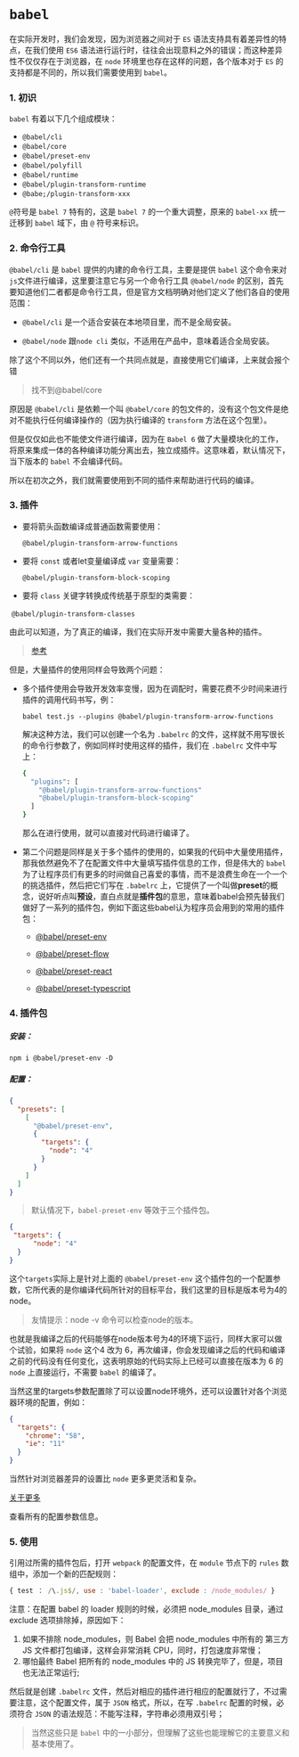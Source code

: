 # `babel`

在实际开发时，我们会发现，因为浏览器之间对于 `ES` 语法支持具有着差异性的特点，在我们使用 `ES6` 语法进行运行时，往往会出现意料之外的错误；而这种差异性不仅仅存在于浏览器，在 `node` 环境里也存在这样的问题，各个版本对于 `ES` 的支持都是不同的，所以我们需要使用到 `babel`。



### 1. 初识

`babel` 有着以下几个组成模块：

- `@babel/cli`
- `@babel/core`
- `@babel/preset-env`
- `@babel/polyfill`
- `@babel/runtime`
- `@babel/plugin-transform-runtime`
- `@babe;/plugin-transform-xxx`

`@`符号是 `babel 7`  特有的，这是 `babel 7` 的一个重大调整，原来的 `babel-xx` 统一迁移到 `babel` 域下，由 `@` 符号来标识。

### 2. 命令行工具

`@babel/cli` 是 `babel` 提供的内建的命令行工具，主要是提供 `babel` 这个命令来对 `js`文件进行编译，这里要注意它与另一个命令行工具 `@babel/node` 的区别，首先要知道他们二者都是命令行工具，但是官方文档明确对他们定义了他们各自的使用范围：

-  `@babel/cli` 是一个适合安装在本地项目里，而不是全局安装。

- `@babel/node` 跟`node cli` 类似，不适用在产品中，意味着适合全局安装。

除了这个不同以外，他们还有一个共同点就是，直接使用它们编译，上来就会报个错

> 找不到@babel/core

原因是 `@babel/cli` 是依赖一个叫 `@babel/core` 的包文件的，没有这个包文件是绝对不能执行任何编译操作的（因为执行编译的 `transform` 方法在这个包里）。

但是仅仅如此也不能使文件进行编译，因为在 `Babel 6` 做了大量模块化的工作，将原来集成一体的各种编译功能分离出去，独立成插件。这意味着，默认情况下，当下版本的 `babel` 不会编译代码。

所以在初次之外，我们就需要使用到不同的插件来帮助进行代码的编译。



### 3. 插件

- 要将箭头函数编译成普通函数需要使用： 

  `@babel/plugin-transform-arrow-functions`

- 要将 `const` 或者let变量编译成 `var` 变量需要：

  `@babel/plugin-transform-block-scoping`

- 要将 `class` 关键字转换成传统基于原型的类需要：

​	`@babel/plugin-transform-classes`

由此可以知道，为了真正的编译，我们在实际开发中需要大量各种的插件。

> [参考](https://babeljs.io/docs/en/plugins)

但是，大量插件的使用同样会导致两个问题：

- 多个插件使用会导致开发效率变慢，因为在调配时，需要花费不少时间来进行插件的调用代码书写，例：

  ```shell
  babel test.js --plugins @babel/plugin-transform-arrow-functions
  ```

  解决这种方法，我们可以创建一个名为 `.babelrc` 的文件，这样就不用写很长的命令行参数了，例如同样时使用这样的插件，我们在 `.babelrc` 文件中写上：

  ```bash
  {
    "plugins": [
      "@babel/plugin-transform-arrow-functions"
      "@babel/plugin-transform-block-scoping" 
    ]
  }
  ```

  那么在进行使用，就可以直接对代码进行编译了。

- 第二个问题是同样是关于多个插件的使用的，如果我的代码中大量使用插件，那我依然避免不了在配置文件中大量填写插件信息的工作，但是伟大的 `babel`为了让程序员们有更多的时间做自己喜爱的事情，而不是浪费生命在一个一个的挑选插件，然后把它们写在 `.babelrc` 上，它提供了一个叫做**preset**的概念，说好听点叫**预设**，直白点就是**插件包**的意思，意味着babel会预先替我们做好了一系列的插件包，例如下面这些babel认为程序员会用到的常用的插件包：

  - [@babel/preset-env](https://babeljs.io/docs/en/babel-preset-env)

  - [@babel/preset-flow](https://babeljs.io/docs/en/babel-preset-flow)
  - [@babel/preset-react](https://babeljs.io/docs/en/babel-preset-react)
  - [@babel/preset-typescript](https://babeljs.io/docs/en/babel-preset-typescript)



### 4. 插件包

##### 安装：

```shell
npm i @babel/preset-env -D
```

##### 配置：

```json
{
  "presets": [
    [
      "@babel/preset-env",
      {
        "targets": {
          "node": "4"
        }
      }
    ]
  ]
}
```

> 默认情况下，`babel-preset-env` 等效于三个插件包。

```json
{
 "targets": {
      "node": "4"
  }
}
```

这个`targets`实际上是针对上面的 `@babel/preset-env` 这个插件包的一个配置参数，它所代表的是你编译代码所针对的目标平台，我们这里的目标是版本号为4的node。

> 友情提示：node -v  命令可以检查node的版本。

也就是我编译之后的代码能够在node版本号为4的环境下运行，同样大家可以做个试验，如果将 `node` 这个4 改为 6，再次编译，你会发现编译之后的代码和编译之前的代码没有任何变化，这表明原始的代码实际上已经可以直接在版本为 6 的 `node` 上直接运行，不需要 `babel` 的编译了。

当然这里的targets参数配置除了可以设置node环境外，还可以设置针对各个浏览器环境的配置，例如：

```json
{
  "targets": {
    "chrome": "58",
    "ie": "11"
  }
}
```

当然针对浏览器差异的设置比 `node` 更多更灵活和复杂。

[关于更多](https://github.com/browserslist/browserslist)

查看所有的配置参数信息。



### 5. 使用

引用过所需的插件包后，打开 `webpack` 的配置文件，在 `module` 节点下的 `rules` 数组中，添加一个新的匹配规则：

```javascript
{ test ： /\.js$/, use : 'babel-loader', exclude : /node_modules/ }
```

注意：在配置 babel 的 loader 规则的时候，必须把 node_modules 目录，通过 exclude 选项排除掉，原因如下：

1. 如果不排除 node_modules，则 Babel 会把 node_modules 中所有的 第三方 JS 文件都打包编译，这样会非常消耗 CPU，同时，打包速度非常慢；
2. 哪怕最终 Babel 把所有的 node_modules 中的 JS 转换完毕了，但是，项目也无法正常运行;

然后就是创建 `.babelrc` 文件，然后对相应的插件进行相应的配置就行了，不过需要注意，这个配置文件，属于 `JSON` 格式，所以，在写 `.babelrc` 配置的时候，必须符合 `JSON` 的语法规范：不能写注释，字符串必须用双引号；



> 当然这些只是 `babel` 中的一小部分，但理解了这些也能理解它的主要意义和基本使用了。

